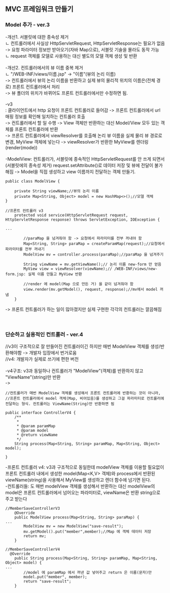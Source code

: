 ## MVC 프레임워크 만들기

### Model 추가 - ver.3

-개선1. 서블릿에 대한 종속성 제거 <br/>
ㄴ 컨트롤러에서 사실상 HttpServletRequest, HttpServletResponse는 필요가 없음  -> 요청 파라미터 정보만 받아오기(자바 Map으로), 서블릿 기술을 몰라도 동작 가능 <br/>
ㄴ request 객체를 모델로 사용하는 대신 별도의 모델 객체 생성 및 반환 <br/>
 <br/>
-개선2. 컨트롤러에서의 뷰 이름 중복 제거 <br/>
ㄴ "/WEB-INF/views/이름.jsp" -> "이름"(뷰의 논리 이름) <br/>
-> 컨트롤러에서 뷰의 논리 이름을 반환하고 실제 뷰의 물리적 위치의 이름은(전체 경로) 프론트 컨트롤러에서 처리 <br/>
-> 뷰 폴더의 위치가 바뀌어도 프론트 컨트롤러에서만 수정하면 됨. <br/>
 <br/>
-v3 <br/>
: 클라이언트에서 http 요청이 프론트 컨트롤러로 들어감 -> 프론트 컨트롤러에서 url 매핑 정보를 확인해 일치하는 컨트롤러 호출 <br/> 
-> 컨트롤러에서 할 일 수행 -> View 객체만 반환하는 대신 Model/View 모두 있는 객체를 프론트 컨트롤러에 반환  <br/>
-> 프론트 컨트롤러에서 viewResolver를 호출해 논리 뷰 이름을 실제 물리 뷰 경로로 변경, MyView 객체에 넣는다 -> viewResolver가 반환한 MyView를 렌더링(render(mode))  <br/>
 <br/>
-ModelView: 컨트롤러가, 서블릿에 종속적인 HttpServletRequest를 안 쓰게 되면서(서블릿에의 종속성 제거) request.setAttribute()로 데이터 저장 및 뷰에 전달이 불가해짐 ->  Model을 직접 생성하고 view 이름까지 전달하는 객체 만들기. <br/>

```
public class ModelView {

    private String viewName;//뷰의 논리 이름
    private Map<String, Object> model = new HashMap<>();//모델 객체
}
```

```
//프론트 컨트롤러 v3
    protected void service(HttpServletRequest request, HttpServletResponse response) throws ServletException, IOException {

...

        //paraMap 을 넘겨줘야 함 -> 요청에서 파라미터를 전부 꺼내야 함
        Map<String, String> paraMap = createParamMap(request);//요청에서 파라미터를 전부 꺼내기
        ModelView mv = controller.process(paraMap);//paraMap 을 넘겨주기

        String viewName = mv.getViewName();// 논리 이름 new-form 만 얻음
        MyView view = viewResolver(viewName);// /WEB-INF/views/new-form.jsp: 실제 이름 만들고 MyView 반환

        //render 에 model(Map 으로 만든 거) 을 같이 넘겨줘야 함
        view.render(mv.getModel(), request, response);//mv에서 model 꺼냄
    }
```

-> 프론트 컨트롤러가 하는 일이 많아졌지만 실제 구현한 각각의 컨트롤러는 깔끔해짐 <br/>
 <br/>
 <br/>
 
### 단순하고 실용적인 컨트롤러 - ver.4
//v3이 구조적으로 잘 만들어진 컨트롤러이긴 하지만 매번 ModelView 객체를 생성/반환해야함 -> 개발자 입장에서 번거로움 <br/>
//v4: 개발자가 실제로 쓰기에 편한 버전 <br/>
 <br/>
-v4구조: v3과 동일하나 컨트롤러가 "ModelView"(객체)를 반환하지 않고 "ViewName"(string)만 반환 <br/>
-> <br/>

```
//컨트롤러가 매번 ModelView 객체를 생성해서 프론트 컨트롤러에 반환하는 것이 아니라, 
//프론트 컨트롤러에서 model 객체(Map, 비어있음)를 생성하고 그걸 파라미터로 컨트롤러에 전달하는 형식. 컨트롤러는 ViewName(String)만 반환하면 됨

public interface ControllerV4 {
    /**
     *
     * @param paramMap
     * @param model
     * @return viewName
     */
    String process(Map<String, String> paramMap, Map<String, Object> model);

}
```
-프론트 컨트롤러 v4: v3과 구조적으로 동일한데 modelView 객체를 이용할 필요없이 프론트 컨트롤러 내에서 생성한 model(Map<K,V> 객체)와 process에서 반환된 viewName(string)을 사용해서 MyView를 생성하고 렌더 함수에 넘기면 된다. <br/>
-컨트롤러들: 도 매번 modelView 객체를 생성해서 반환하는 대신 modelView의 model은 프론트 컨트롤러에서 넘어오는 파라미터로, viewName은 반환 string으로 주고 받는다 <br/>

```
//MemberSaveControllerV3
    @Override
    public ModelView process(Map<String, String> paraMap) {
...
        ModelView mv = new ModelView("save-result");
        mv.getModel().put("member",member);//Map 에 객체 데이터 저장
        return mv;
    }
    
//MemberSaveControllerV4
  @Override
    public String process(Map<String, String> paramMap, Map<String, Object> model) {
...
        //model 에 paramMap 에서 꺼낸 값 넣어주고 return 은 이름(문자)만
        model.put("member", member);
        return "save-result";
    }
```
 <br/>
 <br/>

